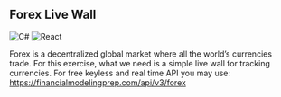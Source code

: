 ## Forex Live Wall

![C#](https://img.shields.io/badge/c%23-%23239120.svg?style=for-the-badge&logo=c-sharp&logoColor=white)
![React](https://img.shields.io/badge/react-%2320232a.svg?style=for-the-badge&logo=react&logoColor=%2361DAFB)

Forex is a decentralized global market where all the world’s currencies trade. For this exercise, what
we need is a simple live wall for tracking currencies. For free keyless and real time API you may use:
https://financialmodelingprep.com/api/v3/forex
